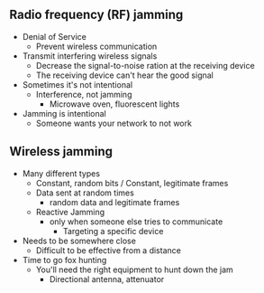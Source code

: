 ## Radio frequency (RF) jamming
- Denial of Service
	- Prevent wireless communication
- Transmit interfering wireless signals
	- Decrease the signal-to-noise ration at the receiving device
	- The receiving device can't hear the good signal
- Sometimes it's not intentional
	- Interference, not jamming
		- Microwave oven, fluorescent lights
- Jamming is intentional
	- Someone wants your network to not work

## Wireless jamming
- Many different types
	- Constant, random bits / Constant, legitimate frames
	- Data sent at random times
		- random data and legitimate frames
	- Reactive Jamming
		- only when someone else tries to communicate
			- Targeting a specific device
- Needs to be somewhere close
	- Difficult to be effective from a distance
- Time to go fox hunting
	- You'll need the right equipment to hunt down the jam
		- Directional antenna, attenuator

